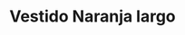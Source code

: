---
id: vestido-naranja-nargo
title: Vestido Naranja largo 
regularPrice: 32.50
price: 32.50
image: 
- vestido-naranja-largo-1.webp
- vestido-naranja-largo-2.webp
description: Vestido en tonos naranja y amarillo, manga larga, estilo midi.
material: Poliester 
sizes: 
- S
- M
- L
creationDate: "2025/02/01"
isSale: false
isStock: true
startDate: "2025-02-11"
endDate: "2025-02-15"
---